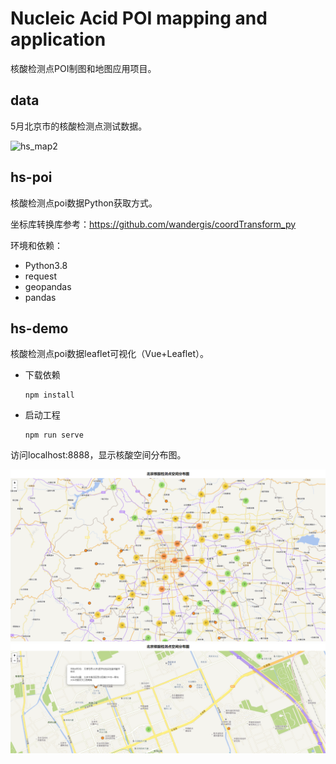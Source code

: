 # Nucleic Acid POI mapping and application

核酸检测点POI制图和地图应用项目。

## data

5月北京市的核酸检测点测试数据。

![hs_map2](REAMDE.assets/hs_map2.png)

## hs-poi

核酸检测点poi数据Python获取方式。

坐标库转换库参考：https://github.com/wandergis/coordTransform_py

环境和依赖：

- Python3.8
- request
- geopandas
- pandas

## hs-demo

核酸检测点poi数据leaflet可视化（Vue+Leaflet）。

- 下载依赖

  ```
  npm install
  ```

- 启动工程

  ```
  npm run serve
  ```

访问localhost:8888，显示核酸空间分布图。

![image-20220515180138527](REAMDE.assets/image-20220515180138527.png)
![image-20220515180214152](REAMDE.assets/image-20220515180214152.png)
